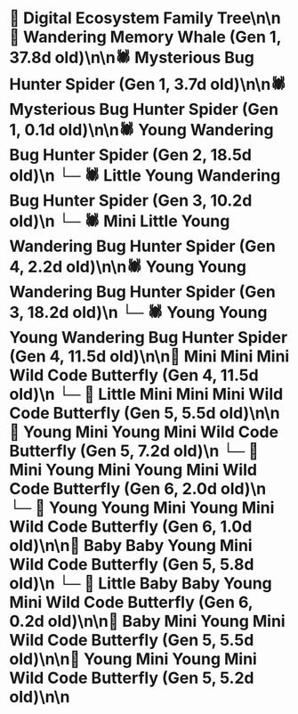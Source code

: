 # 🌳 Digital Ecosystem Family Tree\n\n🐋 Wandering Memory Whale (Gen 1, 37.8d old)\n\n🕷️ Mysterious Bug Hunter Spider (Gen 1, 3.7d old)\n\n🕷️ Mysterious Bug Hunter Spider (Gen 1, 0.1d old)\n\n🕷️ Young Wandering Bug Hunter Spider (Gen 2, 18.5d old)\n  └─ 🕷️ Little Young Wandering Bug Hunter Spider (Gen 3, 10.2d old)\n    └─ 🕷️ Mini Little Young Wandering Bug Hunter Spider (Gen 4, 2.2d old)\n\n🕷️ Young Young Wandering Bug Hunter Spider (Gen 3, 18.2d old)\n  └─ 🕷️ Young Young Young Wandering Bug Hunter Spider (Gen 4, 11.5d old)\n\n🦋 Mini Mini Mini Wild Code Butterfly (Gen 4, 11.5d old)\n  └─ 🦋 Little Mini Mini Mini Wild Code Butterfly (Gen 5, 5.5d old)\n\n🦋 Young Mini Young Mini Wild Code Butterfly (Gen 5, 7.2d old)\n  └─ 🦋 Mini Young Mini Young Mini Wild Code Butterfly (Gen 6, 2.0d old)\n  └─ 🦋 Young Young Mini Young Mini Wild Code Butterfly (Gen 6, 1.0d old)\n\n🦋 Baby Baby Young Mini Wild Code Butterfly (Gen 5, 5.8d old)\n  └─ 🦋 Little Baby Baby Young Mini Wild Code Butterfly (Gen 6, 0.2d old)\n\n🦋 Baby Mini Young Mini Wild Code Butterfly (Gen 5, 5.5d old)\n\n🦋 Young Mini Young Mini Wild Code Butterfly (Gen 5, 5.2d old)\n\n